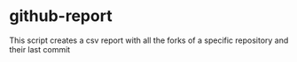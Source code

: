 # github-report
This script creates a csv report with all the forks of a specific repository and their last commit
